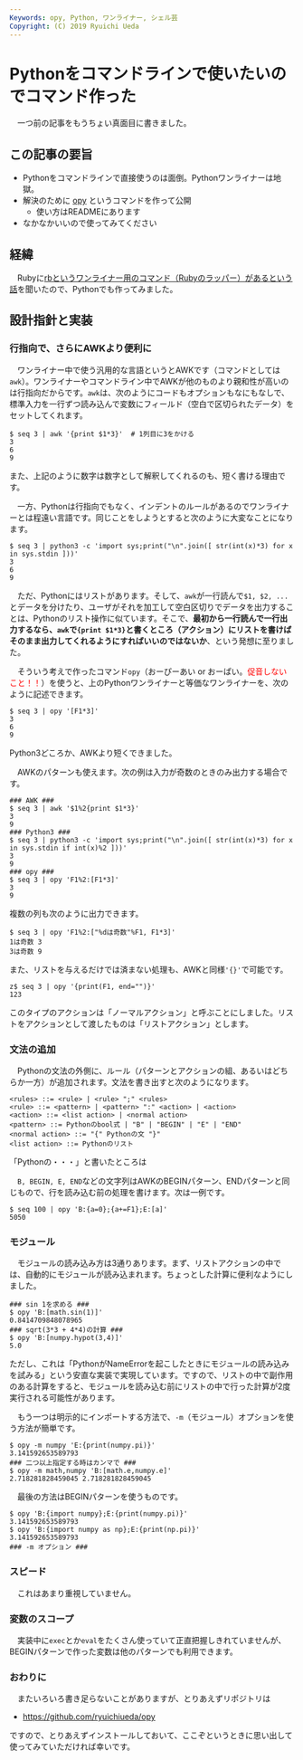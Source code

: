 ```yaml
---
Keywords: opy, Python, ワンライナー, シェル芸
Copyright: (C) 2019 Ryuichi Ueda
---
```


# Pythonをコマンドラインで使いたいのでコマンド作った

　一つ前の記事をもうちょい真面目に書きました。

## この記事の要旨

* Pythonをコマンドラインで直接使うのは面倒。Pythonワンライナーは地獄。
* 解決のために [opy](https://github.com/ryuichiueda/opy) というコマンドを作って公開
    * 使い方はREADMEにあります
* なかなかいいので使ってみてください

## 経緯

　Rubyに[rbというワンライナー用のコマンド（Rubyのラッパー）があるという話](https://yhara.jp/2018/12/21/rb-command)を聞いたので、Pythonでも作ってみました。

## 設計指針と実装

### 行指向で、さらにAWKより便利に

　ワンライナー中で使う汎用的な言語というとAWKです（コマンドとしては`awk`）。ワンライナーやコマンドライン中でAWKが他のものより親和性が高いのは行指向だからです。`awk`は、次のようにコードもオプションもなにもなしで、標準入力を一行ずつ読み込んで変数にフィールド（空白で区切られたデータ）をセットしてくれます。

```
$ seq 3 | awk '{print $1*3}'  # 1列目に3をかける
3
6
9
```

また、上記のように数字は数字として解釈してくれるのも、短く書ける理由です。


　一方、Pythonは行指向でもなく、インデントのルールがあるのでワンライナーとは程遠い言語です。同じことをしようとすると次のように大変なことになります。

```
$ seq 3 | python3 -c 'import sys;print("\n".join([ str(int(x)*3) for x in sys.stdin ]))'
3
6
9
```

　ただ、Pythonにはリストがあります。そして、`awk`が一行読んで`$1, $2, ...`とデータを分けたり、ユーザがそれを加工して空白区切りでデータを出力することは、Pythonのリスト操作に似ています。そこで、**最初から一行読んで一行出力するなら、`awk`で`{print $1*3}`と書くところ（アクション）にリストを書けばそのまま出力してくれるようにすればいいのではないか**、という発想に至りました。

　そういう考えで作ったコマンド`opy`（おーぴーあい or おーぱい。<span style="color:red">促音しないこと！！</span>）を使うと、上のPythonワンライナーと等価なワンライナーを、次のように記述できます。

```
$ seq 3 | opy '[F1*3]'
3
6
9
```

Python3どころか、AWKより短くできました。


　AWKのパターンも使えます。次の例は入力が奇数のときのみ出力する場合です。

```
### AWK ###
$ seq 3 | awk '$1%2{print $1*3}'
3
9
### Python3 ###
$ seq 3 | python3 -c 'import sys;print("\n".join([ str(int(x)*3) for x in sys.stdin if int(x)%2 ]))'
3
9
### opy ###
$ seq 3 | opy 'F1%2:[F1*3]'
3
9
```

複数の列も次のように出力できます。

```
$ seq 3 | opy 'F1%2:["%dは奇数"%F1, F1*3]'
1は奇数 3
3は奇数 9
```

また、リストを与えるだけでは済まない処理も、AWKと同様`'{}'`で可能です。

```
z$ seq 3 | opy '{print(F1, end="")}'
123
```

このタイプのアクションは「ノーマルアクション」と呼ぶことにしました。リストをアクションとして渡したものは「リストアクション」とします。

### 文法の追加


　Pythonの文法の外側に、ルール（パターンとアクションの組、あるいはどちらか一方）が追加されます。文法を書き出すと次のようになります。

```
<rules> ::= <rule> | <rule> ";" <rules>
<rule> ::= <pattern> | <pattern> ":" <action> | <action>
<action> ::= <list action> | <normal action>
<pattern> ::= Pythonのbool式 | "B" | "BEGIN" | "E" | "END" 
<normal action> ::= "{" Pythonの文 "}"
<list action> ::= Pythonのリスト
```

「Pythonの・・・」と書いたところは

　`B, BEGIN, E, END`などの文字列はAWKのBEGINパターン、ENDパターンと同じもので、行を読み込む前の処理を書けます。次は一例です。

```
$ seq 100 | opy 'B:{a=0};{a+=F1};E:[a]'
5050
```

### モジュール

　モジュールの読み込み方は3通りあります。まず、リストアクションの中では、自動的にモジュールが読み込まれます。ちょっとした計算に便利なようにしました。

```
### sin 1を求める ###
$ opy 'B:[math.sin(1)]'
0.8414709848078965
### sqrt(3*3 + 4*4)の計算 ###
$ opy 'B:[numpy.hypot(3,4)]'
5.0
```

ただし、これは「PythonがNameErrorを起こしたときにモジュールの読み込みを試みる」という安直な実装で実現しています。ですので、リストの中で副作用のある計算をすると、モジュールを読み込む前にリストの中で行った計算が2度実行される可能性があります。

　もう一つは明示的にインポートする方法で、`-m`（モジュール）オプションを使う方法が簡単です。

```
$ opy -m numpy 'E:{print(numpy.pi)}'
3.141592653589793
### 二つ以上指定する時はカンマで ###
$ opy -m math,numpy 'B:[math.e,numpy.e]'
2.718281828459045 2.718281828459045
```

　最後の方法はBEGINパターンを使うものです。

```
$ opy 'B:{import numpy};E:{print(numpy.pi)}'
3.141592653589793
$ opy 'B:{import numpy as np};E:{print(np.pi)}'
3.141592653589793
### -m オプション ###
```

### スピード

　これはあまり重視していません。

### 変数のスコープ

　実装中に`exec`とか`eval`をたくさん使っていて正直把握しきれていませんが、BEGINパターンで作った変数は他のパターンでも利用できます。


### おわりに

　またいろいろ書き足らないことがありますが、とりあえずリポジトリは

* https://github.com/ryuichiueda/opy

ですので、とりあえずインストールしておいて、ここぞというときに思い出して使ってみていただければ幸いです。
